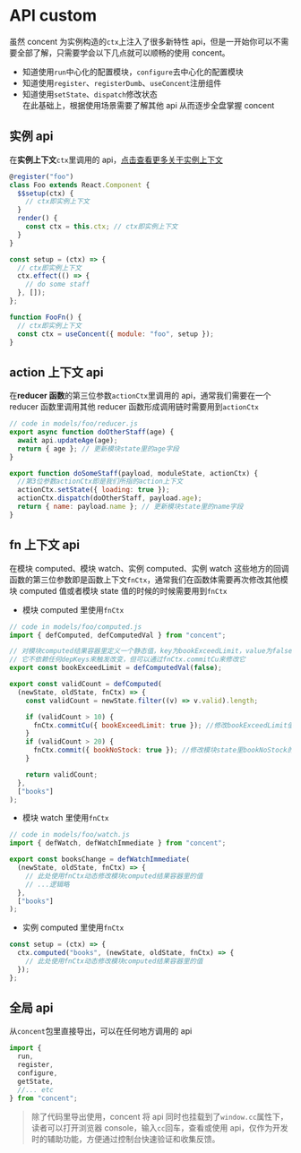 # API custom

虽然 concent 为实例构造的`ctx`上注入了很多新特性 api，但是一开始你可以不需要全部了解，只需要学会以下几点就可以顺畅的使用 concent。

- 知道使用`run`中心化的配置模块，`configure`去中心化的配置模块
- 知道使用`register`、`registerDumb`、`useConcent`注册组件
- 知道使用`setState`、`dispatch`修改状态  
  在此基础上，根据使用场景需要了解其他 api 从而逐步全盘掌握 concent

## 实例 api

在**实例上下文**`ctx`里调用的 api，[点击查看更多关于实例上下文](/guide//concept-ref-ctx)

```js
@register("foo")
class Foo extends React.Component {
  $$setup(ctx) {
    // ctx即实例上下文
  }
  render() {
    const ctx = this.ctx; // ctx即实例上下文
  }
}

const setup = (ctx) => {
  // ctx即实例上下文
  ctx.effect(() => {
    // do some staff
  }, []);
};

function FooFn() {
  // ctx即实例上下文
  const ctx = useConcent({ module: "foo", setup });
}
```

## action 上下文 api

在**reducer 函数**的第三位参数`actionCtx`里调用的 api，通常我们需要在一个 reducer 函数里调用其他 reducer 函数形成调用链时需要用到`actionCtx`

```js
// code in models/foo/reducer.js
export async function doOtherStaff(age) {
  await api.updateAge(age);
  return { age }; // 更新模块state里的age字段
}

export function doSomeStaff(payload, moduleState, actionCtx) {
  //第3位参数actionCtx即是我们所指的action上下文
  actionCtx.setState({ loading: true });
  actionCtx.dispatch(doOtherStaff, payload.age);
  return { name: payload.name }; // 更新模块state里的name字段
}
```

## fn 上下文 api

在模块 computed、模块 watch、实例 computed、实例 watch 这些地方的回调函数的第三位参数即是函数上下文`fnCtx`，通常我们在函数体需要再次修改其他模块 computed 值或者模块 state 值的时候的时候需要用到`fnCtx`

- 模块 computed 里使用`fnCtx`

```js
// code in models/foo/computed.js
import { defComputed, defComputedVal } from "concent";

// 对模块computed结果容器里定义一个静态值，key为bookExceedLimit，value为false
// 它不依赖任何depKeys来触发改变，但可以通过fnCtx.commitCu来修改它
export const bookExceedLimit = defComputedVal(false);

export const validCount = defComputed(
  (newState, oldState, fnCtx) => {
    const validCount = newState.filter((v) => v.valid).length;

    if (validCount > 10) {
      fnCtx.commitCu({ bookExceedLimit: true }); //修改bookExceedLimit值
    }
    if (validCount > 20) {
      fnCtx.commit({ bookNoStock: true }); //修改模块state里bookNoStock的值
    }

    return validCount;
  },
  ["books"]
);
```

- 模块 watch 里使用`fnCtx`

```js
// code in models/foo/watch.js
import { defWatch, defWatchImmediate } from "concent";

export const booksChange = defWatchImmediate(
  (newState, oldState, fnCtx) => {
    // 此处使用fnCtx动态修改模块computed结果容器里的值
    // ...逻辑略
  },
  ["books"]
);
```

- 实例 computed 里使用`fnCtx`

```js
const setup = (ctx) => {
  ctx.computed("books", (newState, oldState, fnCtx) => {
    // 此处使用fnCtx动态修改模块computed结果容器里的值
  });
};
```

## 全局 api

从`concent`包里直接导出，可以在任何地方调用的 api

```js
import {
  run,
  register,
  configure,
  getState,
  //... etc
} from "concent";
```

> 除了代码里导出使用，concent 将 api 同时也挂载到了`window.cc`属性下，读者可以打开浏览器 console，输入`cc`回车，查看或使用 api，仅作为开发时的辅助功能，方便通过控制台快速验证和收集反馈。
